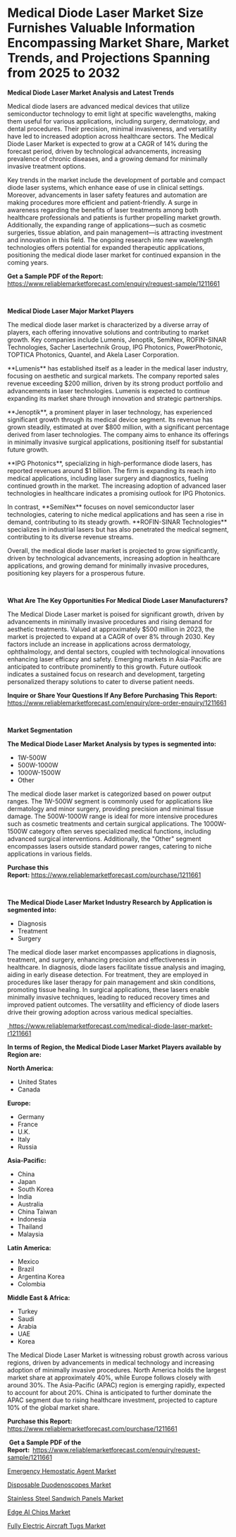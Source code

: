 <p><h1>Medical Diode Laser Market Size Furnishes Valuable Information Encompassing Market Share, Market Trends, and Projections Spanning from 2025 to 2032</h1></p><p><strong>Medical Diode Laser Market Analysis and Latest Trends</strong></p>
<p><p>Medical diode lasers are advanced medical devices that utilize semiconductor technology to emit light at specific wavelengths, making them useful for various applications, including surgery, dermatology, and dental procedures. Their precision, minimal invasiveness, and versatility have led to increased adoption across healthcare sectors. The Medical Diode Laser Market is expected to grow at a CAGR of 14% during the forecast period, driven by technological advancements, increasing prevalence of chronic diseases, and a growing demand for minimally invasive treatment options.</p><p>Key trends in the market include the development of portable and compact diode laser systems, which enhance ease of use in clinical settings. Moreover, advancements in laser safety features and automation are making procedures more efficient and patient-friendly. A surge in awareness regarding the benefits of laser treatments among both healthcare professionals and patients is further propelling market growth. Additionally, the expanding range of applications—such as cosmetic surgeries, tissue ablation, and pain management—is attracting investment and innovation in this field. The ongoing research into new wavelength technologies offers potential for expanded therapeutic applications, positioning the medical diode laser market for continued expansion in the coming years.</p></p>
<p><strong>Get a Sample PDF of the Report:&nbsp;</strong> <a href="https://www.reliablemarketforecast.com/enquiry/request-sample/1211661?utm_campaign=1167&utm_medium=2&utm_source=Github&utm_content=ia&utm_term=24032025&utm_id=medical-diode-laser">https://www.reliablemarketforecast.com/enquiry/request-sample/1211661</a></p>
<p>&nbsp;</p>
<p><strong>Medical Diode Laser Major Market Players</strong></p>
<p><p>The medical diode laser market is characterized by a diverse array of players, each offering innovative solutions and contributing to market growth. Key companies include Lumenis, Jenoptik, SemiNex, ROFIN-SINAR Technologies, Sacher Lasertechnik Group, IPG Photonics, PowerPhotonic, TOPTICA Photonics, Quantel, and Akela Laser Corporation.</p><p>**Lumenis** has established itself as a leader in the medical laser industry, focusing on aesthetic and surgical markets. The company reported sales revenue exceeding $200 million, driven by its strong product portfolio and advancements in laser technologies. Lumenis is expected to continue expanding its market share through innovation and strategic partnerships.</p><p>**Jenoptik**, a prominent player in laser technology, has experienced significant growth through its medical device segment. Its revenue has grown steadily, estimated at over $800 million, with a significant percentage derived from laser technologies. The company aims to enhance its offerings in minimally invasive surgical applications, positioning itself for substantial future growth.</p><p>**IPG Photonics**, specializing in high-performance diode lasers, has reported revenues around $1 billion. The firm is expanding its reach into medical applications, including laser surgery and diagnostics, fueling continued growth in the market. The increasing adoption of advanced laser technologies in healthcare indicates a promising outlook for IPG Photonics.</p><p>In contrast, **SemiNex** focuses on novel semiconductor laser technologies, catering to niche medical applications and has seen a rise in demand, contributing to its steady growth. **ROFIN-SINAR Technologies** specializes in industrial lasers but has also penetrated the medical segment, contributing to its diverse revenue streams.</p><p>Overall, the medical diode laser market is projected to grow significantly, driven by technological advancements, increasing adoption in healthcare applications, and growing demand for minimally invasive procedures, positioning key players for a prosperous future.</p></p>
<p>&nbsp;</p>
<p><strong>What Are The Key Opportunities For Medical Diode Laser Manufacturers?</strong></p>
<p><p>The Medical Diode Laser market is poised for significant growth, driven by advancements in minimally invasive procedures and rising demand for aesthetic treatments. Valued at approximately $500 million in 2023, the market is projected to expand at a CAGR of over 8% through 2030. Key factors include an increase in applications across dermatology, ophthalmology, and dental sectors, coupled with technological innovations enhancing laser efficacy and safety. Emerging markets in Asia-Pacific are anticipated to contribute prominently to this growth. Future outlook indicates a sustained focus on research and development, targeting personalized therapy solutions to cater to diverse patient needs.</p></p>
<p><strong>Inquire or Share Your Questions If Any Before Purchasing This Report:</strong> <a href="https://www.reliablemarketforecast.com/enquiry/pre-order-enquiry/1211661?utm_campaign=1167&utm_medium=2&utm_source=Github&utm_content=ia&utm_term=24032025&utm_id=medical-diode-laser">https://www.reliablemarketforecast.com/enquiry/pre-order-enquiry/1211661</a></p>
<p>&nbsp;</p>
<p><strong>Market Segmentation</strong></p>
<p><strong>The Medical Diode Laser Market Analysis by types is segmented into:</strong></p>
<p><ul><li>1W-500W</li><li>500W-1000W</li><li>1000W-1500W</li><li>Other</li></ul></p>
<p><p>The medical diode laser market is categorized based on power output ranges. The 1W-500W segment is commonly used for applications like dermatology and minor surgery, providing precision and minimal tissue damage. The 500W-1000W range is ideal for more intensive procedures such as cosmetic treatments and certain surgical applications. The 1000W-1500W category often serves specialized medical functions, including advanced surgical interventions. Additionally, the "Other" segment encompasses lasers outside standard power ranges, catering to niche applications in various fields.</p></p>
<p><strong>Purchase this Report:&nbsp;</strong><a href="https://www.reliablemarketforecast.com/purchase/1211661?utm_campaign=1167&utm_medium=2&utm_source=Github&utm_content=ia&utm_term=24032025&utm_id=medical-diode-laser">https://www.reliablemarketforecast.com/purchase/1211661</a></p>
<p>&nbsp;</p>
<p><strong>The Medical Diode Laser Market Industry Research by Application is segmented into:</strong></p>
<p><ul><li>Diagnosis</li><li>Treatment</li><li>Surgery</li></ul></p>
<p><p>The medical diode laser market encompasses applications in diagnosis, treatment, and surgery, enhancing precision and effectiveness in healthcare. In diagnosis, diode lasers facilitate tissue analysis and imaging, aiding in early disease detection. For treatment, they are employed in procedures like laser therapy for pain management and skin conditions, promoting tissue healing. In surgical applications, these lasers enable minimally invasive techniques, leading to reduced recovery times and improved patient outcomes. The versatility and efficiency of diode lasers drive their growing adoption across various medical specialties.</p></p>
<p><a href="https://www.reliablemarketforecast.com/medical-diode-laser-market-r1211661?utm_campaign=1167&utm_medium=2&utm_source=Github&utm_content=ia&utm_term=24032025&utm_id=medical-diode-laser">&nbsp;https://www.reliablemarketforecast.com/medical-diode-laser-market-r1211661</a></p>
<p><strong>In terms of Region, the Medical Diode Laser Market Players available by Region are:</strong></p>
<p>
    <p> <strong> North America: </strong>
        <ul>
            <li>United States</li>
            <li>Canada</li>
        </ul>
        </p> 
    <p> <strong> Europe: </strong>
        <ul>
            <li>Germany</li>
            <li>France</li>
            <li>U.K.</li>
            <li>Italy</li>
            <li>Russia</li>
        </ul>
        </p> 
    <p> <strong> Asia-Pacific: </strong>
        <ul>
            <li>China</li>
            <li>Japan</li>
            <li>South Korea</li>
            <li>India</li>
            <li>Australia</li>
            <li>China Taiwan</li>
            <li>Indonesia</li>
            <li>Thailand</li>
            <li>Malaysia</li>
        </ul>
        </p> 
    <p> <strong> Latin America: </strong>
        <ul>
            <li>Mexico</li>
            <li>Brazil</li>
            <li>Argentina Korea</li>
            <li>Colombia</li>
        </ul>
        </p> 
    <p> <strong> Middle East & Africa: </strong>
        <ul>
            <li>Turkey</li>
            <li>Saudi</li>
            <li>Arabia</li>
            <li>UAE</li>
            <li>Korea</li>
        </ul>
    </p>
    </p>
<p><p>The Medical Diode Laser Market is witnessing robust growth across various regions, driven by advancements in medical technology and increasing adoption of minimally invasive procedures. North America holds the largest market share at approximately 40%, while Europe follows closely with around 30%. The Asia-Pacific (APAC) region is emerging rapidly, expected to account for about 20%. China is anticipated to further dominate the APAC segment due to rising healthcare investment, projected to capture 10% of the global market share.</p></p>
<p><strong>Purchase this Report: </strong><a href="https://www.reliablemarketforecast.com/purchase/1211661?utm_campaign=1167&utm_medium=2&utm_source=Github&utm_content=ia&utm_term=24032025&utm_id=medical-diode-laser">https://www.reliablemarketforecast.com/purchase/1211661</a></p>
<p>&nbsp;<strong>Get a Sample PDF of the Report:&nbsp;&nbsp;</strong><a href="https://www.reliablemarketforecast.com/enquiry/request-sample/1211661?utm_campaign=1167&utm_medium=2&utm_source=Github&utm_content=ia&utm_term=24032025&utm_id=medical-diode-laser">https://www.reliablemarketforecast.com/enquiry/request-sample/1211661</a></p>
<p><strong></strong></p>
<p><p><a href="https://github.com/osbornrdaflalo/Market-Research-Report-List-1/blob/main/emergency-hemostatic-agent-market.md?utm_campaign=1167&utm_medium=2&utm_source=Github&utm_content=ia&utm_term=24032025&utm_id=medical-diode-laser">Emergency Hemostatic Agent Market</a></p><p><a href="https://github.com/ElviraLeka1962/Market-Research-Report-List-1/blob/main/disposable-duodenoscopes-market.md?utm_campaign=1167&utm_medium=2&utm_source=Github&utm_content=ia&utm_term=24032025&utm_id=medical-diode-laser">Disposable Duodenoscopes Market</a></p><p><a href="https://github.com/hammelximalschid/Market-Research-Report-List-1/blob/main/stainless-steel-sandwich-panels-market.md?utm_campaign=1167&utm_medium=2&utm_source=Github&utm_content=ia&utm_term=24032025&utm_id=medical-diode-laser">Stainless Steel Sandwich Panels Market</a></p><p><a href="https://github.com/rosalinebhakta48/Market-Research-Report-List-1/blob/main/edge-ai-chips-market.md?utm_campaign=1167&utm_medium=2&utm_source=Github&utm_content=ia&utm_term=24032025&utm_id=medical-diode-laser">Edge AI Chips Market</a></p><p><a href="https://github.com/darenph8er/Market-Research-Report-List-1/blob/main/fully-electric-aircraft-tugs-market.md?utm_campaign=1167&utm_medium=2&utm_source=Github&utm_content=ia&utm_term=24032025&utm_id=medical-diode-laser">Fully Electric Aircraft Tugs Market</a></p></p>